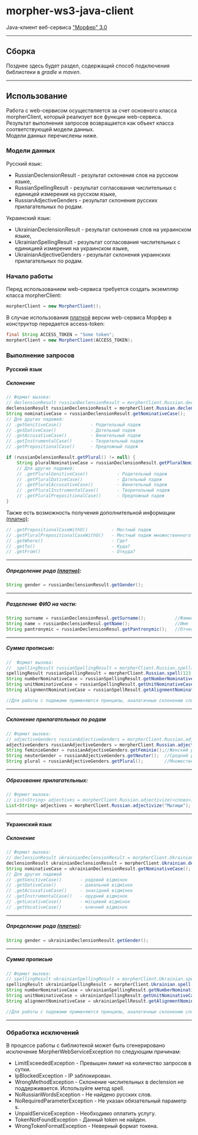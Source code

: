 # morpher-ws3-java-client
Java-клиент веб-сервиса ["Морфер" 3.0](http://morpher.ru/ws3)
***
## Сборка
Позднее здесь будет раздел, содержащий способ подключения библиотеки в *gradle* и *maven*.
***
## Использование
Работа с web-сервисом осуществляется за счет основного класса morpherClient, который реализует все функции web-сервиса.  
Результат выполнения запросов возвращается как объект класса соответствующей модели данных.  
Модели данных перечислены ниже.  
### Модели данных
Русский язык:  
* RussianDeclensionResult - результат склонения слов на русском языке,
* RussianSpellingResult - результат согласования числительных с единицей измерения на русском языке,
* RussianAdjectiveGenders - результат склонения русских прилагательных по родам.

Украинский язык:  
* UkrainianDeclensionResult - результат склонения слов на украинском языке,
* UkrainianSpellingResult - результат согласования числительных с единицией измерения на украинском языке,
* UkrainianAdjectiveGenders - результат склонения украинских прилагательных по родам.
### Начало работы
Перед использованием web-сервиса требуется создать экземпляр класса morpherClient:  
```java
morpherClient = new MorpherClient();
```
В случае использования [платной](http://morpher.ru/ws3#premium) версии web-сервиса Морфер в конструктор передается access-token:
```java
final String ACCESS_TOKEN = "Some token";
morpherClient = new MorpherClient(ACCESS_TOKEN);
```
### Выполнение запросов

#### Русский язык
##### Склонение
```java
// Формат вызова:
// declensionResult russianDeclensionResult = morpherClient.Russian.declension(<текст>);
declensionResult russianDeclensionResult = morpherClient.Russian.declension("ёлка");
String nominativeCase = russianDeclensionResult.getNominativeCase();
// Для других падежей:
// .getGenitiveCase()           - Родительный падеж
// .getDativeCase()             - Дательный падеж
// .getAccusativeCase()         - Винительный падеж
// .getInstrumentalCase()       - Творительный падеж
// .getPrepositionalCase()      - Предложный падеж

if (russianDelensionResult.getPlural() != null) {
    String pluralNominativeCase = russianDeclensionResult.getPluralNominativeCase();
    // Для других падежей:
    // .getPluralGenitiveCase()           - Родительный падеж
    // .getPluralDativeCase()             - Дательный падеж
    // .getPluralAccusativeCase()         - Винительный падеж
    // .getPluralInstrumentalCase()       - Творительный падеж
    // .getPluralPrepositionalCase()      - Предложный падеж
}
```
Также есть возможность получения дополнительной информации [(платно)](http://morpher.ru/ws3#premium):
```java
// .getPrepositionalCaseWithO()         - Местный падеж
// .getPluralPrepositionalCaseWithO()   - Местный падеж множественного числа
// .getWhere()                          - Где?
// .getTo()                             - Куда?
// .getFrom()                           - Откуда?
```
***
##### Определение рода [(платно)](http://morpher.ru/ws3#premium):
```java
String gender = russianDeclensionResult.getGender();
```
***
##### Разделение ФИО на части:
```java
String surname = russianDeclensionResul.getSurname();           //Фамилия
String name = russianDeclensionResul.getName();                 //Имя
String pantronymic = russianDeclensionResul.getPantronymic();   //Отчество
```
***
##### Cумма прописью:
```java
//  Формат вызова:
//  spellingResult russianSpellingResult = morpherClient.Russian.spell(<число>, <единица измерения>);
spellingResult russianSpellingResult = morpherClient.Russian.spell(123, "ёлка");
String numberNominativeCase = russianSpellingResult.getNumberNominativeCase();      //Сто двадцать три
String unitNominativeCase = russianSpellingResult.getUnitNominativeCase();          //ёлки
String alignmentNominativeCase = russianSpellResult.getAlignmentNominativeCase();   //Сто двадцать три ёлки

//Для работы с падежами применяются принципы, аналогичные склонению слов.
```
***
##### Склонение прилагательных по родам
```java
// Формат вызова:
// adjectiveGenders russianAdjectiveGenders = morpherClient.Russian.adjectiveGenders(<прилагательное>);
adjectiveGenders russianAdjectiveGenders = morpherClient.Russian.adjectiveGenders("ёлочный");
String feminieGender = russianAdjectiveGenders.getFeminie();//Женский род
String neuterGender = russianAdjectiveGenders.getNeuter();  //Средний род
String plural = russianAdjectiveGenders.getPlural();        //Множественное число
```
***
##### Образование прилагательных:
```java
// Формат вызова:
// List<String> adjectives = morpherClient.Russian.adjectivize(<слово>);
List<String> adjectives = morpherClient.Russian.adjectivize("Мытищи");
```
***
#### Украинский язык
##### Склонение
```java
// Формат вызова:
// declensionResult ukrainianDeclensionResult = morpherClient.Ukrainian.declension(<текст>);
declensionResult ukrainianDeclensionResult = morpherClient.Ukrainian.declension("ялинка");
String nominativeCase = ukrainianDeclensionResult.getNominativeCase();
// Для других падежей
// .getGenitiveCase()       - родовий відмінок
// .getDativeCase()         - давальний відмінок
// .getAccusativeCase()     - знахідний відмінок
// .getInstrumentalCase()   - орудний відмінок
// .getLocativeCase()       - місцевий відмінок
// .getVocativeCase()       - кличний відмінок
```
***
##### Определение рода [(платно)](http://morpher.ru/ws3#premium):
```java
String gender = ukrainianDeclensionResult.getGender();
```
***
##### Сумма прописью
```java
// Формат вызова:
// spellingResult ukrainianSpellingResult = morpherClient.Ukrainian.spell(<число>,<одиниця виміру>);
spellingResult ukrainianSpellingResult = morpherClient.Ukrainian.spell(123, "ялинка");
String numberNominativeCase = ukrainianSpellingResult.getNumberNominativeCase();      //Сто двадцять три 
String unitNominativeCase = ukrainianSpellingResult.getUnitNominativeCase();          //ялинки
String alignmentNominativeCase = ukrainianSpellResult.getAlignmentNominativeCase();   //Сто двадцять три ялинки

//Для работы с падежами применяются принципы, аналогичные склонению слов.
```
***
### Обработка исключений
В процессе работы с библиотекой может быть сгенерировано исключение MorpherWebServiceException по следующим причинам:  
* LimitExceededException - Превышен лимит на количество запросов в сутки.
* IpBlockedException - IP заблокирован.
* WrongMethodException - Склонение числительных в declension не поддерживается. Используйте метод spell.
* NoRussianWordsException - Не найдено русских слов.
* NoRequiredParameterException - Не указан обязательный параметр s.
* UnpaidServiceException - Необходимо оплатить услугу.
* TokenNotFoundException - Данный token не найден.
* WrongTokenFormatException - Неверный формат токена.
